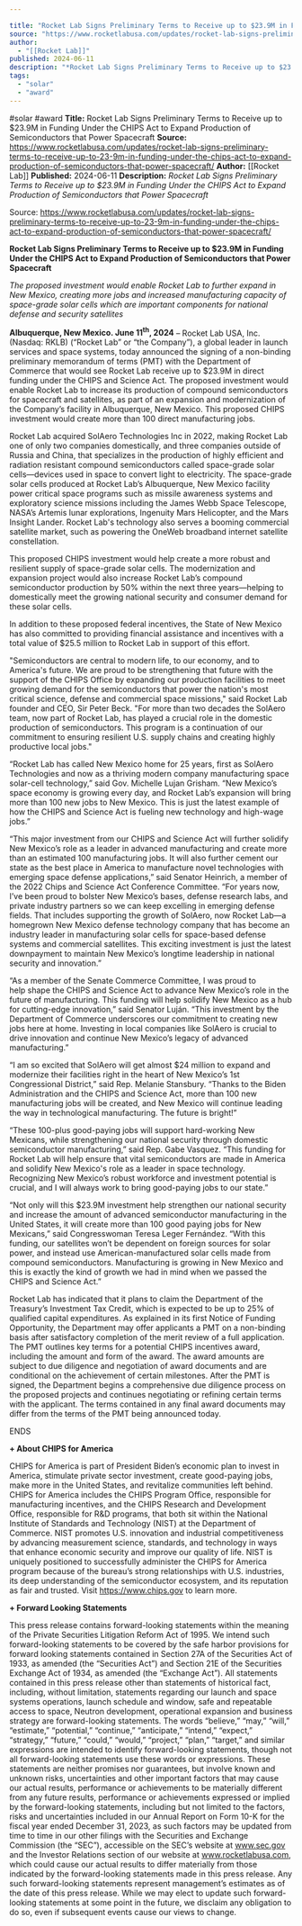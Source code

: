 ```yaml
---

title: "Rocket Lab Signs Preliminary Terms to Receive up to $23.9M in Funding Under the CHIPS Act to Expand Production of Semiconductors that Power Spacecraft "
source: "https://www.rocketlabusa.com/updates/rocket-lab-signs-preliminary-terms-to-receive-up-to-23-9m-in-funding-under-the-chips-act-to-expand-production-of-semiconductors-that-power-spacecraft/"
author:
  - "[[Rocket Lab]]"
published: 2024-06-11
description: "*Rocket Lab Signs Preliminary Terms to Receive up to $23.9M in Funding Under the CHIPS Act to Expand Production of Semiconductors that Power Spacecraft*"
tags:
  - "solar"
  - "award"
---
```


#solar #award
**Title:** Rocket Lab Signs Preliminary Terms to Receive up to $23.9M in Funding Under the CHIPS Act to Expand Production of Semiconductors that Power Spacecraft 
**Source:** https://www.rocketlabusa.com/updates/rocket-lab-signs-preliminary-terms-to-receive-up-to-23-9m-in-funding-under-the-chips-act-to-expand-production-of-semiconductors-that-power-spacecraft/
**Author:** [[Rocket Lab]]
**Published:** 2024-06-11
**Description:** *Rocket Lab Signs Preliminary Terms to Receive up to $23.9M in Funding Under the CHIPS Act to Expand Production of Semiconductors that Power Spacecraft*

Source: https://www.rocketlabusa.com/updates/rocket-lab-signs-preliminary-terms-to-receive-up-to-23-9m-in-funding-under-the-chips-act-to-expand-production-of-semiconductors-that-power-spacecraft/

**Rocket Lab Signs Preliminary Terms to Receive up to $23.9M in Funding Under the CHIPS Act to Expand Production of Semiconductors that Power Spacecraft**

*The proposed investment would enable Rocket Lab to further expand in New Mexico, creating more jobs and increased manufacturing capacity of space-grade solar cells which are important components for national defense and security satellites*

**Albuquerque, New Mexico. June 11<sup>th</sup>, 2024** – Rocket Lab USA, Inc. (Nasdaq: RKLB) (“Rocket Lab” or “the Company”), a global leader in launch services and space systems, today announced the signing of a non-binding preliminary memorandum of terms (PMT) with the Department of Commerce that would see Rocket Lab receive up to $23.9M in direct funding under the CHIPS and Science Act. The proposed investment would enable Rocket Lab to increase its production of compound semiconductors for spacecraft and satellites, as part of an expansion and modernization of the Company’s facility in Albuquerque, New Mexico. This proposed CHIPS investment would create more than 100 direct manufacturing jobs.

Rocket Lab acquired SolAero Technologies Inc in 2022, making Rocket Lab one of only two companies domestically, and three companies outside of Russia and China, that specializes in the production of highly efficient and radiation resistant compound semiconductors called space-grade solar cells—devices used in space to convert light to electricity. The space-grade solar cells produced at Rocket Lab’s Albuquerque, New Mexico facility power critical space programs such as missile awareness systems and exploratory science missions including the James Webb Space Telescope, NASA’s Artemis lunar explorations, Ingenuity Mars Helicopter, and the Mars Insight Lander. Rocket Lab's technology also serves a booming commercial satellite market, such as powering the OneWeb broadband internet satellite constellation.

This proposed CHIPS investment would help create a more robust and resilient supply of space-grade solar cells. The modernization and expansion project would also increase Rocket Lab’s compound semiconductor production by 50% within the next three years—helping to domestically meet the growing national security and consumer demand for these solar cells.

In addition to these proposed federal incentives, the State of New Mexico has also committed to providing financial assistance and incentives with a total value of $25.5 million to Rocket Lab in support of this effort.

"Semiconductors are central to modern life, to our economy, and to America's future. We are proud to be strengthening that future with the support of the CHIPS Office by expanding our production facilities to meet growing demand for the semiconductors that power the nation's most critical science, defense and commercial space missions," said Rocket Lab founder and CEO, Sir Peter Beck. "For more than two decades the SolAero team, now part of Rocket Lab, has played a crucial role in the domestic production of semiconductors. This program is a continuation of our commitment to ensuring resilient U.S. supply chains and creating highly productive local jobs."

“Rocket Lab has called New Mexico home for 25 years, first as SolAero Technologies and now as a thriving modern company manufacturing space solar-cell technology,” said Gov. Michelle Lujan Grisham. “New Mexico’s space economy is growing every day, and Rocket Lab’s expansion will bring more than 100 new jobs to New Mexico. This is just the latest example of how the CHIPS and Science Act is fueling new technology and high-wage jobs.”

“This major investment from our CHIPS and Science Act will further solidify New Mexico’s role as a leader in advanced manufacturing and create more than an estimated 100 manufacturing jobs. It will also further cement our state as the best place in America to manufacture novel technologies with emerging space defense applications,” said Senator Heinrich, a member of the 2022 Chips and Science Act Conference Committee. “For years now, I’ve been proud to bolster New Mexico’s bases, defense research labs, and private industry partners so we can keep excelling in emerging defense fields. That includes supporting the growth of SolAero, now Rocket Lab—a homegrown New Mexico defense technology company that has become an industry leader in manufacturing solar cells for space-based defense systems and commercial satellites. This exciting investment is just the latest downpayment to maintain New Mexico’s longtime leadership in national security and innovation.”

“As a member of the Senate Commerce Committee, I was proud to help shape the CHIPS and Science Act to advance New Mexico’s role in the future of manufacturing. This funding will help solidify New Mexico as a hub for cutting-edge innovation,” said Senator Luján. “This investment by the Department of Commerce underscores our commitment to creating new jobs here at home. Investing in local companies like SolAero is crucial to drive innovation and continue New Mexico’s legacy of advanced manufacturing.”

“I am so excited that SolAero will get almost $24 million to expand and modernize their facilities right in the heart of New Mexico’s 1st Congressional District,” said Rep. Melanie Stansbury. “Thanks to the Biden Administration and the CHIPS and Science Act, more than 100 new manufacturing jobs will be created, and New Mexico will continue leading the way in technological manufacturing. The future is bright!”

“These 100-plus good-paying jobs will support hard-working New Mexicans, while strengthening our national security through domestic semiconductor manufacturing,” said Rep. Gabe Vasquez. “This funding for Rocket Lab will help ensure that vital semiconductors are made in America and solidify New Mexico's role as a leader in space technology. Recognizing New Mexico’s robust workforce and investment potential is crucial, and I will always work to bring good-paying jobs to our state.”

“Not only will this $23.9M investment help strengthen our national security and increase the amount of advanced semiconductor manufacturing in the United States, it will create more than 100 good paying jobs for New Mexicans,” said Congresswoman Teresa Leger Fernández. “With this funding, our satellites won’t be dependent on foreign sources for solar power, and instead use American-manufactured solar cells made from compound semiconductors. Manufacturing is growing in New Mexico and this is exactly the kind of growth we had in mind when we passed the CHIPS and Science Act.”

Rocket Lab has indicated that it plans to claim the Department of the Treasury’s Investment Tax Credit, which is expected to be up to 25% of qualified capital expenditures. As explained in its first Notice of Funding Opportunity, the Department may offer applicants a PMT on a non-binding basis after satisfactory completion of the merit review of a full application. The PMT outlines key terms for a potential CHIPS incentives award, including the amount and form of the award. The award amounts are subject to due diligence and negotiation of award documents and are conditional on the achievement of certain milestones. After the PMT is signed, the Department begins a comprehensive due diligence process on the proposed projects and continues negotiating or refining certain terms with the applicant. The terms contained in any final award documents may differ from the terms of the PMT being announced today.

ENDS

**\+ About CHIPS for America**

CHIPS for America is part of President Biden’s economic plan to invest in America, stimulate private sector investment, create good-paying jobs, make more in the United States, and revitalize communities left behind. CHIPS for America includes the CHIPS Program Office, responsible for manufacturing incentives, and the CHIPS Research and Development Office, responsible for R&D programs, that both sit within the National Institute of Standards and Technology (NIST) at the Department of Commerce. NIST promotes U.S. innovation and industrial competitiveness by advancing measurement science, standards, and technology in ways that enhance economic security and improve our quality of life. NIST is uniquely positioned to successfully administer the CHIPS for America program because of the bureau’s strong relationships with U.S. industries, its deep understanding of the semiconductor ecosystem, and its reputation as fair and trusted. Visit https://www.chips.gov to learn more.

**\+ Forward Looking Statements**

This press release contains forward-looking statements within the meaning of the Private Securities Litigation Reform Act of 1995. We intend such forward-looking statements to be covered by the safe harbor provisions for forward looking statements contained in Section 27A of the Securities Act of 1933, as amended (the “Securities Act”) and Section 21E of the Securities Exchange Act of 1934, as amended (the “Exchange Act”). All statements contained in this press release other than statements of historical fact, including, without limitation, statements regarding our launch and space systems operations, launch schedule and window, safe and repeatable access to space, Neutron development, operational expansion and business strategy are forward-looking statements. The words “believe,” “may,” “will,” “estimate,” “potential,” “continue,” “anticipate,” “intend,” “expect,” “strategy,” “future,” “could,” “would,” “project,” “plan,” “target,” and similar expressions are intended to identify forward-looking statements, though not all forward-looking statements use these words or expressions. These statements are neither promises nor guarantees, but involve known and unknown risks, uncertainties and other important factors that may cause our actual results, performance or achievements to be materially different from any future results, performance or achievements expressed or implied by the forward-looking statements, including but not limited to the factors, risks and uncertainties included in our Annual Report on Form 10-K for the fiscal year ended December 31, 2023, as such factors may be updated from time to time in our other filings with the Securities and Exchange Commission (the “SEC”), accessible on the SEC’s website at www.sec.gov and the Investor Relations section of our website at www.rocketlabusa.com, which could cause our actual results to differ materially from those indicated by the forward-looking statements made in this press release. Any such forward-looking statements represent management’s estimates as of the date of this press release. While we may elect to update such forward-looking statements at some point in the future, we disclaim any obligation to do so, even if subsequent events cause our views to change.